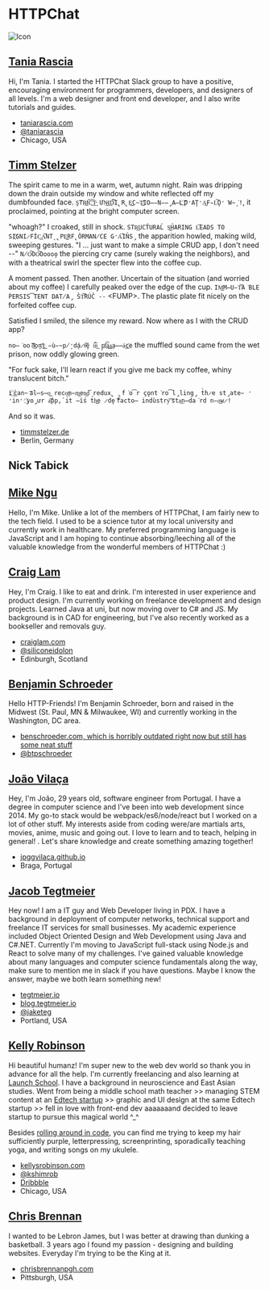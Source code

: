 # HTTPChat
![Icon](https://raw.githubusercontent.com/httpchat/httpchat.github.io/master/images/http-small.png)

## [Tania Rascia](https://github.com/taniarascia)

Hi, I'm Tania. I started the HTTPChat Slack group to have a positive, encouraging environment for programmers, developers, and designers of all levels. I'm a web designer and front end developer, and I also write tutorials and guides.

- [taniarascia.com](https://www.taniarascia.com)
- [@taniarascia](https://twitter.com/taniarascia)
- Chicago, USA

## [Timm Stelzer](https://github.com/tstelzer)

The spirit came to me in a warm, wet, autumn night. Rain was dripping down the drain outside my window and white reflected off my dumbfounded face.
`Ş͠TR͟͏̸I͠C͢͠T̵͢ ƯN̴͜I͢D͞͠I̢R̢E͘͜͟C̴T̸̛͜IO͏̶̵N̵̶̡A͏̶L҉ ̢͝D̛AŢ̛A͢F̵L͠Ǫ̛͘W̴̧͘!`, it proclaimed, pointing at the bright computer screen.

"whoagh?" I croaked, still in shock. `STR͟UCT́URAL̕ S͜H́ARING L͞E͏ADS TO SI҉GNI̷FÍC͟A͝NT̨ ̢PE͜RF̢ÒRMAN̸CE͏ ͏G̛A͞I͏N̕S̡` the apparition howled, making wild, sweeping gestures.
"I ... just want to make a simple CRUD app, I don't need --" `N̸O͠OO͠Ooooo̧` the piercing cry came (surely waking the neighbors), and with a theatrical swirl the specter flew into the coffee cup.

A moment passed. Then another. Uncertain of the situation (and worried about my coffee) I carefully peaked over the edge of the cup. `IM͟M̶U̵T͝A͘BLE ṔERSIS͡TENT DAT̸A̡ ͏S̀T͠RÚC̀ --` \<FUMP>. The plastic plate fit nicely on the forfeited coffee cup.

Satisfied I smiled, the silence my reward. Now where as I with the CRUD app?

`no̶͘oo ͝͠d̴͢oņ'̕͟҉t͢ ̵ù̵̴p̸̧̛d̨á̷t̵͞͝ȩ ́i͠n͟ ͏p̧l͠҉a͜͜a͢a̶̶á͢c҉e` the muffled sound came from the wet prison, now oddly glowing green.

"For fuck sake, I'll learn react if you give me back my coffee, whiny translucent bitch."

`i҉ ͟c̀an̴ ͞al̶s̶o͜ reco͟m̵m͜en͟d͞ redux̢ ̢f͘o͡r çǫnt͘ro͡l̡ling̡ t̀h̷e st̡ate̵ ̛in̛ ҉yo̡ưr a͝p̕p,̕ it ̶i̕ś t́h͜e ̷d̨e ͠facto̶ indùstry͝ ͞sta͢n̶da͘rd n̵o͟w̷!`

And so it was.

- [timmstelzer.de](https://www.timmstelzer.de)
- Berlin, Germany

## Nick Tabick

## [Mike Ngu](https://github.com/mikengu)

Hello, I'm Mike. Unlike a lot of the members of HTTPChat, I am fairly new to the tech field. I used to be a science tutor at my local university and currently work in healthcare. My preferred programming language is JavaScript and I am hoping to continue absorbing/leeching all of the valuable knowledge from the wonderful members of HTTPChat :)

## [Craig Lam](https://github.com/siliconeidolon)

Hey, I'm Craig. I like to eat and drink. I'm interested in user experience and product design. I'm currently working on freelance development and design projects. Learned Java at uni, but now moving over to C# and JS. My background is in CAD for engineering, but I've also recently worked as a bookseller and removals guy.

- [craiglam.com](http://www.craiglam.com)
- [@siliconeidolon](https://twitter.com/siliconeidolon)
- Edinburgh, Scotland

## [Benjamin Schroeder](https://github.com/btpschroeder)

Hello HTTP-Friends! I'm Benjamin Schroeder, born and raised in the Midwest (St. Paul, MN & Milwaukee, WI) and currently working in the Washington, DC area.

- [benschroeder.com, which is horribly outdated right now but still has some neat stuff](http://benschroeder.com)
- [@btpschroeder](https://twitter.com/btpschroeder)

## [João Vilaça](https://github.com/jpggvilaca)

Hey, I'm João, 29 years old, software engineer from Portugal. I have a degree in computer science and I've been into web development since 2014. My go-to stack would be webpack/es6/node/react but I worked on a lot of other stuff. My interests aside from coding were/are martials arts, movies, anime, music and going out. I love to learn and to teach, helping in general! . Let's share knowledge and create something amazing together!
- [jpggvilaca.github.io](http://jpggvilaca.github.io)
- Braga, Portugal

## [Jacob Tegtmeier](https://github.com/jtegtmeier)

Hey now! I am a IT guy and Web Developer living in PDX. I have a background in deployment of computer networks, technical support and freelance IT services for small businesses. My academic experience included Object Oriented Design and Web Development using Java and C#.NET. Currently I'm moving to JavaScript full-stack using Node.js and React to solve many of my challenges. I've gained valuable knowledge about many languages and computer science fundamentals along the way, make sure to mention me in slack if you have questions. Maybe I know the answer, maybe we both learn something new!

- [tegtmeier.io](http://tegtmeier.io)
- [blog.tegtmeier.io](http://blog.tegtmeier.io)
- [@jaketeg](https://twitter.com/jaketeg)
- Portland, USA

## [Kelly Robinson](https://github.com/kshimrob)

Hi beautiful humanz! I'm super new to the web dev world so thank you in advance for all the help. I'm currently freelancing and also learning at [Launch School](https://www.launchschool.com). I have a background in neuroscience and East Asian studies. Went from being a middle school math teacher >> managing STEM content at an [Edtech startup](https://www.albert.io/) >> graphic and UI design at the same Edtech startup >> fell in love with front-end dev aaaaaaand decided to leave startup to pursue this magical world ^_^ 

Besides [rolling around in code](https://imgur.com/r/gifs/TI8F7nh), you can find me trying to keep my hair sufficiently purple, letterpressing, screenprinting, sporadically teaching yoga, and writing songs on my ukulele.

- [kellysrobinson.com](http://www.kellysrobinson.com)
- [@kshimrob](https://twitter.com/kshimrob)
- [Dribbble](https://dribbble.com/kshimrob)
- Chicago, USA

## [Chris Brennan](https://github.com/pizzapgh)

I wanted to be Lebron James, but I was better at drawing than dunking a basketball. 3 years ago I found my passion - designing and building websites. Everyday I'm trying to be the King at it.

- [chrisbrennanpgh.com](http://chrisbrennanpgh.com/)
- Pittsburgh, USA

[//]: # (Space at the end of the file)
<br><br>



